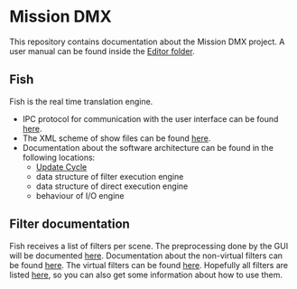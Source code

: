 # Mission DMX

This repository contains documentation about the Mission DMX project.
A user manual can be found inside the [Editor folder](Editor).

## Fish
Fish is the real time translation engine.
 * IPC protocol for communication with the user interface can be found [here](FormatSchemes/IPCMessages).
 * The XML scheme of show files can be found [here](FormatSchemes/ProjectFile/ShowFile_v0.xsd).
 * Documentation about the software architecture can be found in the following locations:
 	- [Update Cycle](Fish_Doku/Update_Cycle.md)
	- data structure of filter execution engine
	- data structure of direct execution engine
	- behaviour of I/O engine

## Filter documentation
Fish receives a list of filters per scene. The preprocessing done by the GUI will be documented [here](Editor/internal/preprocessing.md). Documentation about the non-virtual filters can be found [here](Fish_Doku/Filter_Types/README.md). The virtual filters can be found [here](Editor/Filters/VirtualFilter/VirtualFilterTech.md). Hopefully all filters are listed [here](Editor/Filters/FilterUsage.md), so you can also get some information about how to use them.
